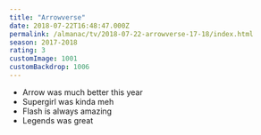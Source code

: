 ```yaml
---
title: "Arrowverse"
date: 2018-07-22T16:48:47.000Z
permalink: /almanac/tv/2018-07-22-arrowverse-17-18/index.html
season: 2017-2018
rating: 3
customImage: 1001
customBackdrop: 1006
---
```


- Arrow was much better this year 
- Supergirl was kinda meh
- Flash is always amazing
- Legends was great